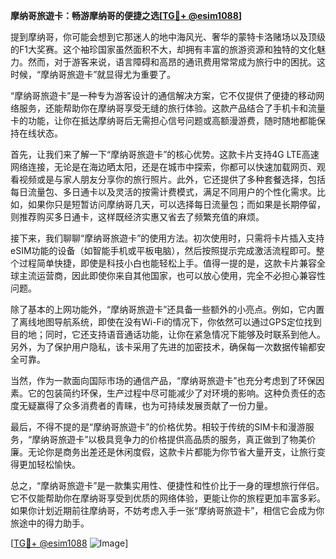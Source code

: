 **摩纳哥旅遊卡：畅游摩纳哥的便捷之选[[TG💪+ @esim1088](https://t.me/s/esim1088)]**

提到摩纳哥，你可能会想到它那迷人的地中海风光、奢华的蒙特卡洛赌场以及顶级的F1大奖赛。这个袖珍国家虽然面积不大，却拥有丰富的旅游资源和独特的文化魅力。然而，对于游客来说，语言障碍和高昂的通讯费用常常成为旅行中的困扰。这时候，“摩纳哥旅遊卡”就显得尤为重要了。

“摩纳哥旅遊卡”是一种专为游客设计的通信解决方案，它不仅提供了便捷的移动网络服务，还能帮助你在摩纳哥享受无缝的旅行体验。这款产品结合了手机卡和流量卡的功能，让你在抵达摩纳哥后无需担心信号问题或高额漫游费，随时随地都能保持在线状态。

首先，让我们来了解一下“摩纳哥旅遊卡”的核心优势。这款卡片支持4G LTE高速网络连接，无论是在海边晒太阳，还是在城市中探索，你都可以快速加载网页、观看视频或是与家人朋友分享你的旅行照片。此外，它还提供了多种套餐选择，包括每日流量包、多日通卡以及灵活的按需计费模式，满足不同用户的个性化需求。比如，如果你只是短暂访问摩纳哥几天，可以选择每日流量包；而如果是长期停留，则推荐购买多日通卡，这样既经济实惠又省去了频繁充值的麻烦。

接下来，我们聊聊“摩纳哥旅遊卡”的使用方法。初次使用时，只需将卡片插入支持eSIM功能的设备（如智能手机或平板电脑），然后按照提示完成激活流程即可。整个过程简单快捷，即使是科技小白也能轻松上手。值得一提的是，这款卡片兼容全球主流运营商，因此即使你来自其他国家，也可以放心使用，完全不必担心兼容性问题。

除了基本的上网功能外，“摩纳哥旅遊卡”还具备一些额外的小亮点。例如，它内置了离线地图导航系统，即使在没有Wi-Fi的情况下，你依然可以通过GPS定位找到目的地；同时，它还支持语音通话功能，让你在紧急情况下能够及时联系到他人。另外，为了保护用户隐私，该卡采用了先进的加密技术，确保每一次数据传输都安全可靠。

当然，作为一款面向国际市场的通信产品，“摩纳哥旅遊卡”也充分考虑到了环保因素。它的包装简约环保，生产过程中尽可能减少了对环境的影响。这种负责任的态度无疑赢得了众多消费者的青睐，也为可持续发展贡献了一份力量。

最后，不得不提的是“摩纳哥旅遊卡”的价格优势。相较于传统的SIM卡和漫游服务，“摩纳哥旅遊卡”以极具竞争力的价格提供高品质的服务，真正做到了物美价廉。无论你是商务出差还是休闲度假，这款卡片都能为你节省大量开支，让旅行变得更加轻松愉快。

总之，“摩纳哥旅遊卡”是一款集实用性、便捷性和性价比于一身的理想旅行伴侣。它不仅能帮助你在摩纳哥享受到优质的网络体验，更能让你的旅程更加丰富多彩。如果你计划近期前往摩纳哥，不妨考虑入手一张“摩纳哥旅遊卡”，相信它会成为你旅途中的得力助手。

[[TG💪+ @esim1088](https://t.me/s/esim1088) ![Image](https://i.postimg.cc/4NQfJmqS/Snipaste-2025-05-13-00-14-12.png)]